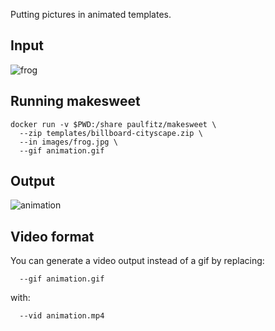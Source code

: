 Putting pictures in animated templates.

Input
-----

![frog](https://user-images.githubusercontent.com/118367/39386221-9780dec0-4a41-11e8-827d-ec30fea33269.jpg)

Running makesweet
-----------------

```
docker run -v $PWD:/share paulfitz/makesweet \
  --zip templates/billboard-cityscape.zip \
  --in images/frog.jpg \
  --gif animation.gif
```

Output
------

![animation](https://user-images.githubusercontent.com/118367/39386216-8f26a80e-4a41-11e8-8ae0-0d44a5a55af1.gif)

Video format
------------

You can generate a video output instead of a gif by replacing:
```
  --gif animation.gif
```
with:
```
  --vid animation.mp4
```
